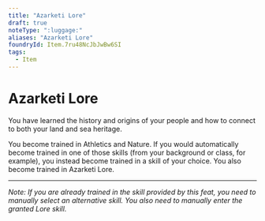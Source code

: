 ```yaml
---
title: "Azarketi Lore"
draft: true
noteType: ":luggage:"
aliases: "Azarketi Lore"
foundryId: Item.7ru48NcJbJwBw6SI
tags:
  - Item
---
```


# Azarketi Lore

You have learned the history and origins of your people and how to connect to both your land and sea heritage.

You become trained in Athletics and Nature. If you would automatically become trained in one of those skills (from your background or class, for example), you instead become trained in a skill of your choice. You also become trained in Azarketi Lore.

* * *

_Note: If you are already trained in the skill provided by this feat, you need to manually select an alternative skill. You also need to manually enter the granted Lore skill._
